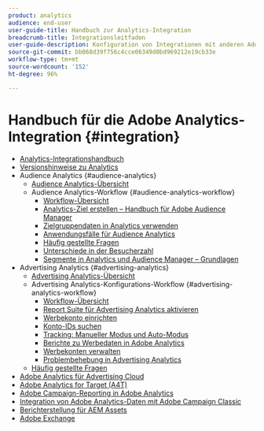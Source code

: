 ```yaml
---
product: analytics
audience: end-user
user-guide-title: Handbuch zur Analytics-Integration
breadcrumb-title: Integrationsleitfaden
user-guide-description: Konfiguration von Integrationen mit anderen Adobe Experience Cloud-Lösungen wie Audience Manager und Advertising Cloud.
source-git-commit: bb068d39f756c4cce06349d0bd969212e19cb33e
workflow-type: tm+mt
source-wordcount: '152'
ht-degree: 96%

---
```



# Handbuch für die Adobe Analytics-Integration {#integration}

+ [Analytics-Integrationshandbuch](home.md)
+ [Versionshinweise zu Analytics](https://experienceleague.adobe.com/de/docs/analytics/release-notes/latest)
+ Audience Analytics {#audience-analytics}
   + [Audience Analytics-Übersicht](c-audience-analytics/mc-audiences-aam.md)
   + Audience Analytics-Workflow {#audience-analytics-workflow}
      + [Workflow-Übersicht](c-audience-analytics/c-workflow/audiences-workflow.md)
      + [Analytics-Ziel erstellen – Handbuch für Adobe Audience Manager](https://experienceleague.adobe.com/docs/audience-manager/user-guide/features/destinations/experience-cloud-destinations/create-analytics-destination.html?lang=de)
      + [Zielgruppendaten in Analytics verwenden](c-audience-analytics/c-workflow/use-audience-data-analytics.md)
      + [Anwendungsfälle für Audience Analytics](c-audience-analytics/aam-audience-use-cases.md)
      + [Häufig gestellte Fragen](c-audience-analytics/mc-audiences-faqs.md)
      + [Unterschiede in der Besucherzahl](c-audience-analytics/visitor-count-reconciliation.md)
      + [Segmente in Analytics und Audience Manager – Grundlagen](c-audience-analytics/aam-analytics-segments.md)
+ Advertising Analytics {#advertising-analytics}
   + [Advertising Analytics-Übersicht](c-advertising-analytics/overview.md)
   + Advertising Analytics-Konfigurations-Workflow {#advertising-analytics-workflow}
      + [Workflow-Übersicht](c-advertising-analytics/c-adanalytics-workflow/aa-workflow.md)
      + [Report Suite für Advertising Analytics aktivieren](c-advertising-analytics/c-adanalytics-workflow/aa-provision-rs.md)
      + [Werbekonto einrichten](c-advertising-analytics/c-adanalytics-workflow/aa-create-ad-account.md)
      + [Konto-IDs suchen](c-advertising-analytics/c-adanalytics-workflow/aa-locate-account-id.md)
      + [Tracking: Manueller Modus und Auto-Modus](c-advertising-analytics/c-adanalytics-workflow/aa-manual-vs-automatic-tracking.md)
      + [Berichte zu Werbedaten in Adobe Analytics](c-advertising-analytics/c-adanalytics-workflow/aa-report-ad-data-an.md)
      + [Werbekonten verwalten](c-advertising-analytics/c-adanalytics-workflow/aa-manage-ad-accounts.md)
      + [Problembehebung in Advertising Analytics](c-advertising-analytics/c-adanalytics-workflow/aa-troubleshooting.md)
   + [Häufig gestellte Fragen](c-advertising-analytics/aa-faq.md)
+ [Adobe Analytics für Advertising Cloud](https://experienceleague.adobe.com/docs/advertising-cloud/integrations/analytics/overview.html?lang=de)
+ [Adobe Analytics for Target (A4T)](https://experienceleague.adobe.com/docs/target/using/integrate/a4t/a4t.html?lang=de)
+ [Adobe Campaign-Reporting in Adobe Analytics](adobe-campaign.md)
+ [Integration von Adobe Analytics-Daten mit Adobe Campaign Classic](analytics-to-campaign-classic.md)
+ [Berichterstellung für AEM Assets](aem-assets-reporting.md)
+ [Adobe Exchange](https://exchange.adobe.com)
